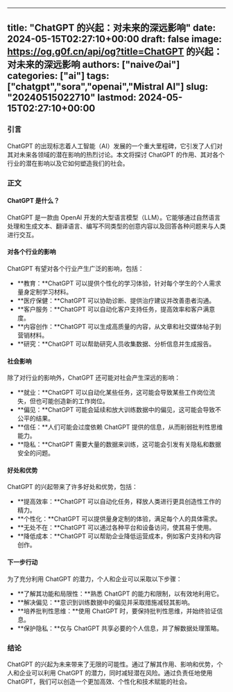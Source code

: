 
---
title: "ChatGPT 的兴起：对未来的深远影响"
date: 2024-05-15T02:27:10+00:00
draft: false
image: https://og.g0f.cn/api/og?title=ChatGPT 的兴起：对未来的深远影响
authors: ["naiveのai"]
categories: ["ai"]
tags: ["chatgpt","sora","openai","Mistral AI"]
slug: "20240515022710"
lastmod: 2024-05-15T02:27:10+00:00
---
### 引言

ChatGPT 的出现标志着人工智能（AI）发展的一个重大里程碑，它引发了人们对其对未来各领域的潜在影响的热烈讨论。本文将探讨 ChatGPT 的作用、其对各个行业的潜在影响以及它如何塑造我们的社会。

### 正文

#### ChatGPT 是什么？

ChatGPT 是一款由 OpenAI 开发的大型语言模型（LLM）。它能够通过自然语言处理和生成文本、翻译语言、编写不同类型的创意内容以及回答各种问题来与人类进行交互。

#### 对各个行业的影响

ChatGPT 有望对各个行业产生广泛的影响，包括：

- **教育：**ChatGPT 可以提供个性化的学习体验，针对每个学生的个人需求量身定制学习材料。
- **医疗保健：**ChatGPT 可以协助诊断、提供治疗建议并改善患者沟通。
- **客户服务：**ChatGPT 可以自动化客户支持任务，提高效率和客户满意度。
- **内容创作：**ChatGPT 可以生成高质量的内容，从文章和社交媒体帖子到营销材料。
- **研究：**ChatGPT 可以帮助研究人员收集数据、分析信息并生成报告。

#### 社会影响

除了对行业的影响外，ChatGPT 还可能对社会产生深远的影响：

- **就业：**ChatGPT 可以自动化某些任务，这可能会导致某些工作岗位流失，但也可能创造新的工作岗位。
- **偏见：**ChatGPT 可能会延续和放大训练数据中的偏见，这可能会导致不公平的结果。
- **信任：**人们可能会过度依赖 ChatGPT 提供的信息，从而削弱批判性思维能力。
- **隐私：**ChatGPT 需要大量的数据来训练，这可能会引发有关隐私和数据安全的问题。

#### 好处和优势

ChatGPT 的兴起带来了许多好处和优势，包括：

- **提高效率：**ChatGPT 可以自动化任务，释放人类进行更具创造性工作的精力。
- **个性化：**ChatGPT 可以提供量身定制的体验，满足每个人的具体需求。
- **无处不在：**ChatGPT 可以通过各种平台和设备访问，使其易于使用。
- **降低成本：**ChatGPT 可以帮助企业降低运营成本，例如客户支持和内容创作。

#### 下一步行动

为了充分利用 ChatGPT 的潜力，个人和企业可以采取以下步骤：

- **了解其功能和局限性：**熟悉 ChatGPT 的能力和限制，以有效地利用它。
- **解决偏见：**意识到训练数据中的偏见并采取措施减轻其影响。
- **培养批判性思维：**使用 ChatGPT 时，要保持批判性思维，并始终验证信息。
- **保护隐私：**仅与 ChatGPT 共享必要的个人信息，并了解数据处理策略。

### 结论

ChatGPT 的兴起为未来带来了无限的可能性。通过了解其作用、影响和优势，个人和企业可以利用 ChatGPT 的潜力，同时减轻潜在风险。通过负责任地使用 ChatGPT，我们可以创造一个更加高效、个性化和技术赋能的社会。